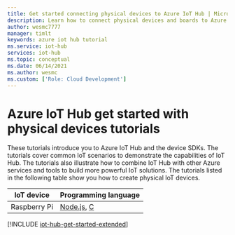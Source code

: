 ```yaml
---
title: Get started connecting physical devices to Azure IoT Hub | Microsoft Docs
description: Learn how to connect physical devices and boards to Azure IoT Hub. Your devices can send telemetry to IoT Hub and IoT Hub can monitor and manage your devices.
author: wesmc7777
manager: timlt
keywords: azure iot hub tutorial
ms.service: iot-hub
services: iot-hub
ms.topic: conceptual
ms.date: 06/14/2021
ms.author: wesmc
ms.custom: ['Role: Cloud Development']
---
```


# Azure IoT Hub get started with physical devices tutorials

These tutorials introduce you to Azure IoT Hub and the device SDKs. The tutorials cover common IoT scenarios to demonstrate the capabilities of IoT Hub. The tutorials also illustrate how to combine IoT Hub with other Azure services and tools to build more powerful IoT solutions. The tutorials listed in the following table show you how to create physical IoT devices.

| IoT device                       | Programming language |
|---------------------------------|----------------------|
| Raspberry Pi                    | [Node.js](iot-hub-raspberry-pi-kit-node-get-started.md), [C](iot-hub-raspberry-pi-kit-c-get-started.md)  |

[!INCLUDE [iot-hub-get-started-extended](../../includes/iot-hub-get-started-extended.md)]